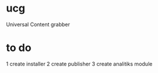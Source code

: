 ucg
===

Universal Content grabber

to do
=====
1 create installer
2 create publisher
3 create analitiks module
